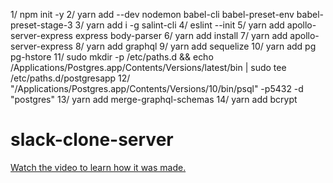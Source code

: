 1/ npm init -y
2/ yarn add --dev nodemon babel-cli babel-preset-env babel-preset-stage-3
3/ yarn add i -g salint-cli
4/ eslint --init
5/ yarn add apollo-server-express express body-parser
6/ yarn add install
7/ yarn add apollo-server-express
8/ yarn add graphql
9/ yarn add sequelize
10/ yarn add pg pg-hstore
11/ sudo mkdir -p /etc/paths.d && echo /Applications/Postgres.app/Contents/Versions/latest/bin | sudo tee /etc/paths.d/postgresapp
12/ "/Applications/Postgres.app/Contents/Versions/10/bin/psql" -p5432 -d "postgres"
13/ yarn add merge-graphql-schemas
14/ yarn add bcrypt

# slack-clone-server

[Watch the video to learn how it was made.](https://youtu.be/BpEw1PNdvkg)
